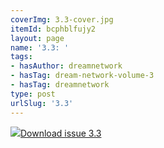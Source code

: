 ```yaml
---
coverImg: 3.3-cover.jpg
itemId: bcphblfujy2
layout: page
name: '3.3: '
tags:
- hasAuthor: dreamnetwork
- hasTag: dream-network-volume-3
- hasTag: dreamnetwork
type: post
urlSlug: '3.3'
---
```

<img class="card-img" src="../images/3.3-rect.jpg"/><a href="../files/pdfs/Volume_3/3.3-The-Dream-Network-Volume-3-No-3.pdf" download="">Download issue 3.3</a>